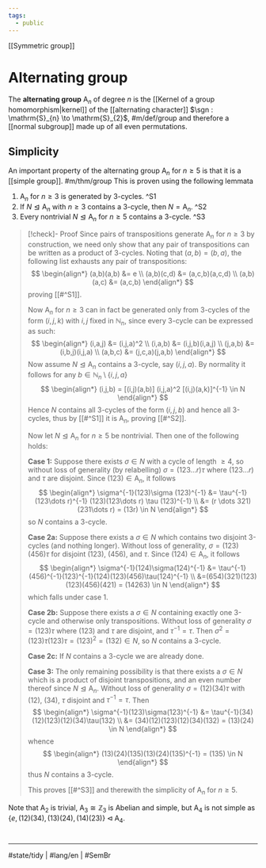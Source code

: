 ```yaml
---
tags:
  - public
---
```

[[Symmetric group]]
# Alternating group

The **alternating group** $\mathrm{A}_{n}$ of degree $n$ is the [[Kernel of a group homomorphism|kernel]] of the [[alternating character]] $\sgn : \mathrm{S}_{n} \to \mathrm{S}_{2}$, #m/def/group 
and therefore a [[normal subgroup]] made up of all even permutations. 

## Simplicity

An important property of the alternating group $\mathrm{A}_{n}$ for $n \geq 5$ is that it is a [[simple group]]. #m/thm/group 
This is proven using the following lemmata

1. $\mathrm{A}_{n}$ for $n \geq 3$ is generated by 3-cycles. ^S1
2. If $N \trianglelefteq \mathrm{A}_{n}$ with $n \geq 3$ contains a 3-cycle, then $N = \mathrm{A}_{n}$. ^S2
3. Every nontrivial $N \trianglelefteq\mathrm{A}_{n}$ for $n \geq 5$ contains a 3-cycle. ^S3

> [!check]- Proof
> Since pairs of transpositions generate $\mathrm{A}_{n}$ for $n \geq 3$ by construction,
> we need only show that any pair of transpositions can be written as a product of 3-cycles.
> Noting that $(a,b)=(b,a)$,
> the following list exhausts any pair of transpositions:
> $$
> \begin{align*}
> (a,b)(a,b) &= e \\
> (a,b)(c,d) &= (a,c,b)(a,c,d) \\
> (a,b)(a,c) &= (a,c,b)
> \end{align*}
> $$
> proving [[#^S1]].
> 
> Now $\mathrm{A}_{n}$ for $n \geq 3$ can in fact be generated only from 3-cycles of the form $(i,j,k)$ with $i,j$ fixed in $\mathbb{N}_{n}$,
> since every 3-cycle can be expressed as such:
> $$
> \begin{align*}
> (i,a,j) &= (i,j,a)^2 \\
> (i,a,b) &= (i,j,b)(i,a,j) \\
> (j,a,b) &= (i,b,j)(i,j,a) \\
> (a,b,c) &= (j,c,a)(j,a,b)
> \end{align*}
> $$
> Now assume $N \trianglelefteq \mathrm{A}_{n}$ contains a 3-cycle, say $(i,j,a)$.
> By normality it follows for any $b \in \mathbb{N}_{n} \setminus \{ i,j,a \}$
> $$
> \begin{align*}
> (i,j,b) = [(i,j)(a,b)] (i,j,a)^2 [(i,j)(a,k)]^{-1} \in N
> \end{align*}
> $$
> Hence $N$ contains all 3-cycles of the form $(i,j,b)$ and hence all 3-cycles,
> thus by [[#^S1]] it is $\mathrm{A}_{n}$, proving [[#^S2]].
> 
> Now let $N \trianglelefteq\mathrm{A}_{n}$ for $n \geq 5$ be nontrivial.
> Then one of the following holds:
> 
> **Case 1:** Suppose there exists $\sigma \in N$ with a cycle of length $\geq4$,
> so without loss of generality (by relabelling) $\sigma = (123 \dots r)\tau$
> where $(123 \dots r)$ and $\tau$ are disjoint.
> Since $(123) \in \mathrm{A}_{n}$, it follows
> $$
> \begin{align*}
>  \sigma^{-1}(123)\sigma (123)^{-1} &= \tau^{-1}(123\dots r)^{-1} (123)(123\dots r) \tau (123)^{-1} \\
>  &= (r \dots 321)(231\dots r) = (13r) \in N
> \end{align*}
> $$
> so $N$ contains a 3-cycle.
> 
> 
> **Case 2a:** Suppose there exists a $\sigma \in N$ which contains two disjoint 3-cycles (and nothing longer).
> Without loss of generality, $\sigma = (123)(456)\tau$ for disjoint $(123)$, $(456)$, and $\tau$.
> Since $(124) \in \mathrm{A}_{n}$, it follows
> $$
> \begin{align*}
> \sigma^{-1}(124)\sigma(124)^{-1} 
> &= \tau^{-1}(456)^{-1}(123)^{-1}(124)(123)(456)\tau(124)^{-1} \\
> &=(654)(321)(123)(123)(456)(421) = (14263) \in N
> \end{align*}
> $$
> which falls under case 1.
> 
> **Case 2b:** Suppose there exists a $\sigma \in N$ containing exactly one 3-cycle and otherwise only transpositions.
> Without loss of generality $\sigma = (123) \tau$ where $(123)$ and $\tau$ are disjoint,
> and $\tau^{-1}=\tau$.
> Then $\sigma^2 = (123)\tau(123)\tau = (123)^2 = (132) \in N$,
> so $N$ contains a 3-cycle.
> 
> **Case 2c:** If $N$ contains a 3-cycle we are already done.
> 
> **Case 3:** The only remaining possibility is that there exists a $\sigma \in N$ which is a product of disjoint transpositions,
> and an even number thereof since $N \trianglelefteq \mathrm{A}_{n}$.
> Without loss of generality $\sigma = (12)(34)\tau$ with $(12)$, $(34)$, $\tau$ disjoint and $\tau^{-1} = \tau$.
> Then
> $$
> \begin{align*}
> \sigma^{-1}(123)\sigma(123)^{-1} &= \tau^{-1}(34)(12)(123)(12)(34)\tau(132) \\
> &= (34)(12)(123)(12)(34)(132) = (13)(24) \in N
> \end{align*}
> $$
> whence
> $$
> \begin{align*}
> (13)(24)(135)(13)(24)(135)^{-1} = (135) \in N
> \end{align*}
> $$
> thus $N$ contains a 3-cycle.
> 
> This proves [[#^S3]] and therewith the simplicity of $\mathrm{A}_{n}$ for $n \geq 5$.
> <span class="QED"/>

Note that $\mathrm{A}_{2}$ is trivial, $\mathrm{A}_{3} \cong \mathbb{Z}_{3}$ is Abelian and simple,
but $\mathrm{A}_{4}$ is not simple as $\{ e,(12)(34),(13)(24),(14)(23) \} \triangleleft \mathrm{A}_{4}$.

#
---
#state/tidy | #lang/en | #SemBr
